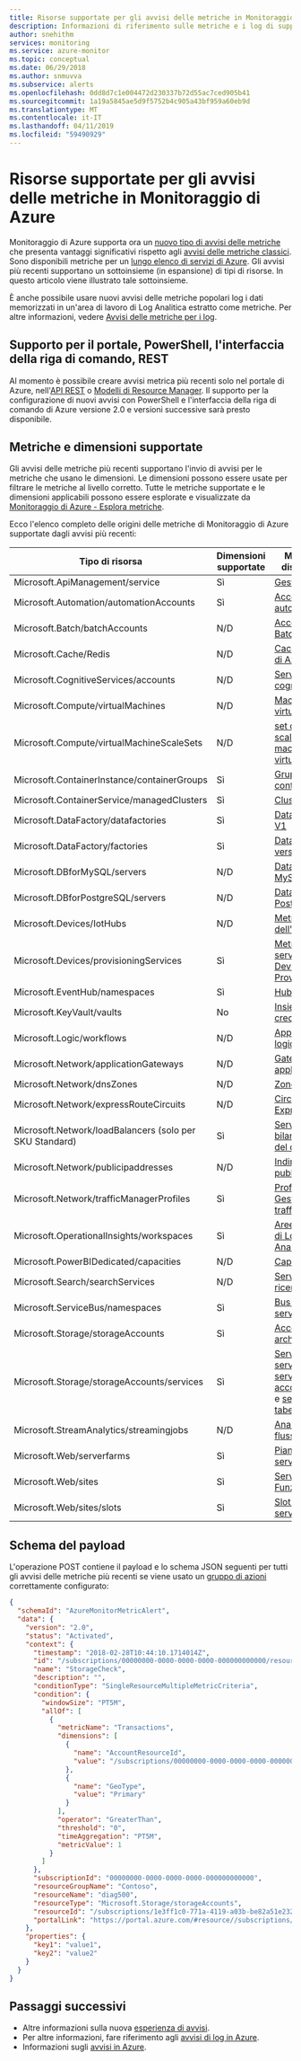```yaml
---
title: Risorse supportate per gli avvisi delle metriche in Monitoraggio di Azure
description: Informazioni di riferimento sulle metriche e i log di supporto per gli avvisi delle metriche in Monitoraggio di Azure
author: snehithm
services: monitoring
ms.service: azure-monitor
ms.topic: conceptual
ms.date: 06/29/2018
ms.author: snmuvva
ms.subservice: alerts
ms.openlocfilehash: 0dd8d7c1e004472d230337b72d55ac7ced905b41
ms.sourcegitcommit: 1a19a5845ae5d9f5752b4c905a43bf959a60eb9d
ms.translationtype: MT
ms.contentlocale: it-IT
ms.lasthandoff: 04/11/2019
ms.locfileid: "59490929"
---
```

# <a name="supported-resources-for-metric-alerts-in-azure-monitor"></a>Risorse supportate per gli avvisi delle metriche in Monitoraggio di Azure

Monitoraggio di Azure supporta ora un [nuovo tipo di avvisi delle metriche](../../azure-monitor/platform/alerts-overview.md) che presenta vantaggi significativi rispetto agli [avvisi delle metriche classici](../../azure-monitor/platform/alerts-classic.overview.md). Sono disponibili metriche per un [lungo elenco di servizi di Azure](../../azure-monitor/platform/metrics-supported.md). Gli avvisi più recenti supportano un sottoinsieme (in espansione) di tipi di risorse. In questo articolo viene illustrato tale sottoinsieme.

È anche possibile usare nuovi avvisi delle metriche popolari log i dati memorizzati in un'area di lavoro di Log Analitica estratto come metriche. Per altre informazioni, vedere [Avvisi delle metriche per i log](../../azure-monitor/platform/alerts-metric-logs.md).

## <a name="portal-powershell-cli-rest-support"></a>Supporto per il portale, PowerShell, l'interfaccia della riga di comando, REST
Al momento è possibile creare avvisi metrica più recenti solo nel portale di Azure, nell'[API REST](https://docs.microsoft.com/rest/api/monitor/metricalerts/) o [Modelli di Resource Manager](../../azure-monitor/platform/alerts-metric-create-templates.md). Il supporto per la configurazione di nuovi avvisi con PowerShell e l'interfaccia della riga di comando di Azure versione 2.0 e versioni successive sarà presto disponibile.

## <a name="metrics-and-dimensions-supported"></a>Metriche e dimensioni supportate
Gli avvisi delle metriche più recenti supportano l'invio di avvisi per le metriche che usano le dimensioni. Le dimensioni possono essere usate per filtrare le metriche al livello corretto. Tutte le metriche supportate e le dimensioni applicabili possono essere esplorate e visualizzate da [Monitoraggio di Azure - Esplora metriche](../../azure-monitor/platform/metrics-charts.md).

Ecco l'elenco completo delle origini delle metriche di Monitoraggio di Azure supportate dagli avvisi più recenti:

|Tipo di risorsa  |Dimensioni supportate  | Metriche disponibili|
|---------|---------|----------------|
|Microsoft.ApiManagement/service     | Sì        | [Gestione API](../../azure-monitor/platform/metrics-supported.md#microsoftapimanagementservice)|
|Microsoft.Automation/automationAccounts     |     Sì   | [Account di automazione](../../azure-monitor/platform/metrics-supported.md#microsoftautomationautomationaccounts)|
|Microsoft.Batch/batchAccounts | N/D| [Account Batch](../../azure-monitor/platform/metrics-supported.md#microsoftbatchbatchaccounts)|
|Microsoft.Cache/Redis     |    N/D     |[Cache Redis di Azure](../../azure-monitor/platform/metrics-supported.md#microsoftcacheredis)|
|Microsoft.CognitiveServices/accounts     |    N/D     | [Servizi cognitivi](../../azure-monitor/platform/metrics-supported.md#microsoftcognitiveservicesaccounts)|
|Microsoft.Compute/virtualMachines     |    N/D     | [Macchine virtuali](../../azure-monitor/platform/metrics-supported.md#microsoftcomputevirtualmachines)|
|Microsoft.Compute/virtualMachineScaleSets     |   N/D      |[set di scalabilità di macchine virtuali](../../azure-monitor/platform/metrics-supported.md#microsoftcomputevirtualmachinescalesets)|
|Microsoft.ContainerInstance/containerGroups | Sì| [Gruppi di contenitori](../../azure-monitor/platform/metrics-supported.md#microsoftcontainerinstancecontainergroups)|
|Microsoft.ContainerService/managedClusters | Sì | [Cluster gestiti](../../azure-monitor/platform/metrics-supported.md#microsoftcontainerservicemanagedclusters)|
|Microsoft.DataFactory/datafactories| Sì| [Data factory V1](../../azure-monitor/platform/metrics-supported.md#microsoftdatafactorydatafactories)|
|Microsoft.DataFactory/factories     |   Sì     |[Data factory versione 2](../../azure-monitor/platform/metrics-supported.md#microsoftdatafactoryfactories)|
|Microsoft.DBforMySQL/servers     |   N/D      |[Database per MySQL](../../azure-monitor/platform/metrics-supported.md#microsoftdbformysqlservers)|
|Microsoft.DBforPostgreSQL/servers     |    N/D     | [Database per PostgreSQL](../../azure-monitor/platform/metrics-supported.md#microsoftdbforpostgresqlservers)|
|Microsoft.Devices/IotHubs    | N/D     |[Metriche dell'Hub IoT](../../azure-monitor/platform/metrics-supported.md#microsoftdevicesiothubs)
|Microsoft.Devices/provisioningServices    | Sì     |[Metriche di servizio Device Provisioning](../../azure-monitor/platform/metrics-supported.md#microsoftdevicesprovisioningservices)
|Microsoft.EventHub/namespaces     |  Sì      |[Hub eventi](../../azure-monitor/platform/metrics-supported.md#microsofteventhubnamespaces)|
|Microsoft.KeyVault/vaults| No  | [Insiemi di credenziali](../../azure-monitor/platform/metrics-supported.md#microsoftkeyvaultvaults)|
|Microsoft.Logic/workflows     |     N/D    |[App per la logica](../../azure-monitor/platform/metrics-supported.md#microsoftlogicworkflows) |
|Microsoft.Network/applicationGateways     |    N/D     | [Gateway applicazione](../../azure-monitor/platform/metrics-supported.md#microsoftnetworkapplicationgateways) |
|Microsoft.Network/dnsZones | N/D| [Zone DNS](../../azure-monitor/platform/metrics-supported.md#microsoftnetworkdnszones) |
|Microsoft.Network/expressRouteCircuits | N/D |  [Circuiti ExpressRoute](../../azure-monitor/platform/metrics-supported.md#microsoftnetworkexpressroutecircuits) |
|Microsoft.Network/loadBalancers (solo per SKU Standard)| Sì| [Servizi di bilanciamento del carico](../../azure-monitor/platform/metrics-supported.md#microsoftnetworkloadbalancers) |
|Microsoft.Network/publicipaddresses     |  N/D       |[Indirizzi IP pubblici](../../azure-monitor/platform/metrics-supported.md#microsoftnetworkpublicipaddresses)|
|Microsoft.Network/trafficManagerProfiles | Sì | [Profili di Gestione traffico](../../azure-monitor/platform/metrics-supported.md#microsoftnetworktrafficmanagerprofiles) |
|Microsoft.OperationalInsights/workspaces| Sì|[Aree di lavoro di Log Analytics](../../azure-monitor/platform/metrics-supported.md#microsoftoperationalinsightsworkspaces)|
|Microsoft.PowerBIDedicated/capacities | N/D | [Capacities](../../azure-monitor/platform/metrics-supported.md#microsoftpowerbidedicatedcapacities)|
|Microsoft.Search/searchServices     |   N/D      |[Servizi di ricerca](../../azure-monitor/platform/metrics-supported.md#microsoftsearchsearchservices)|
|Microsoft.ServiceBus/namespaces     |  Sì       |[Bus di servizio](../../azure-monitor/platform/metrics-supported.md#microsoftservicebusnamespaces)|
|Microsoft.Storage/storageAccounts     |    Sì     | [Account di archiviazione](../../azure-monitor/platform/metrics-supported.md#microsoftstoragestorageaccounts)|
|Microsoft.Storage/storageAccounts/services     |     Sì    | [Servizi BLOB](../../azure-monitor/platform/metrics-supported.md#microsoftstoragestorageaccountsblobservices), [servizi file](../../azure-monitor/platform/metrics-supported.md#microsoftstoragestorageaccountsfileservices), [servizi di accodamento](../../azure-monitor/platform/metrics-supported.md#microsoftstoragestorageaccountsqueueservices) e [servizi tabelle](../../azure-monitor/platform/metrics-supported.md#microsoftstoragestorageaccountstableservices)|
|Microsoft.StreamAnalytics/streamingjobs     |  N/D       | [Analisi di flusso](../../azure-monitor/platform/metrics-supported.md#microsoftstreamanalyticsstreamingjobs)|
| Microsoft.Web/serverfarms | Sì | [Piani di servizio app](../../azure-monitor/platform/metrics-supported.md#microsoftwebserverfarms)  |
| Microsoft.Web/sites | Sì | [Servizi app](../../azure-monitor/platform/metrics-supported.md#microsoftwebsites-excluding-functions) e [Funzioni](../../azure-monitor/platform/metrics-supported.md#microsoftwebsites-functions)|
| Microsoft.Web/sites/slots | Sì | [Slot del servizio App](../../azure-monitor/platform/metrics-supported.md#microsoftwebsitesslots)|


## <a name="payload-schema"></a>Schema del payload

L'operazione POST contiene il payload e lo schema JSON seguenti per tutti gli avvisi delle metriche più recenti se viene usato un [gruppo di azioni](../../azure-monitor/platform/action-groups.md) correttamente configurato:

```json
{
  "schemaId": "AzureMonitorMetricAlert",
  "data": {
    "version": "2.0",
    "status": "Activated",
    "context": {
      "timestamp": "2018-02-28T10:44:10.1714014Z",
      "id": "/subscriptions/00000000-0000-0000-0000-000000000000/resourceGroups/Contoso/providers/microsoft.insights/metricAlerts/StorageCheck",
      "name": "StorageCheck",
      "description": "",
      "conditionType": "SingleResourceMultipleMetricCriteria",
      "condition": {
        "windowSize": "PT5M",
        "allOf": [
          {
            "metricName": "Transactions",
            "dimensions": [
              {
                "name": "AccountResourceId",
                "value": "/subscriptions/00000000-0000-0000-0000-000000000000/resourceGroups/Contoso/providers/Microsoft.Storage/storageAccounts/diag500"
              },
              {
                "name": "GeoType",
                "value": "Primary"
              }
            ],
            "operator": "GreaterThan",
            "threshold": "0",
            "timeAggregation": "PT5M",
            "metricValue": 1
          }
        ]
      },
      "subscriptionId": "00000000-0000-0000-0000-000000000000",
      "resourceGroupName": "Contoso",
      "resourceName": "diag500",
      "resourceType": "Microsoft.Storage/storageAccounts",
      "resourceId": "/subscriptions/1e3ff1c0-771a-4119-a03b-be82a51e232d/resourceGroups/Contoso/providers/Microsoft.Storage/storageAccounts/diag500",
      "portalLink": "https://portal.azure.com/#resource//subscriptions/00000000-0000-0000-0000-000000000000/resourceGroups/Contoso/providers/Microsoft.Storage/storageAccounts/diag500"
    },
    "properties": {
      "key1": "value1",
      "key2": "value2"
    }
  }
}
```

## <a name="next-steps"></a>Passaggi successivi

* Altre informazioni sulla nuova [esperienza di avvisi](../../azure-monitor/platform/alerts-overview.md).
* Per altre informazioni, fare riferimento agli [avvisi di log in Azure](../../azure-monitor/platform/alerts-unified-log.md).
* Informazioni sugli [avvisi in Azure](../../azure-monitor/platform/alerts-overview.md).
